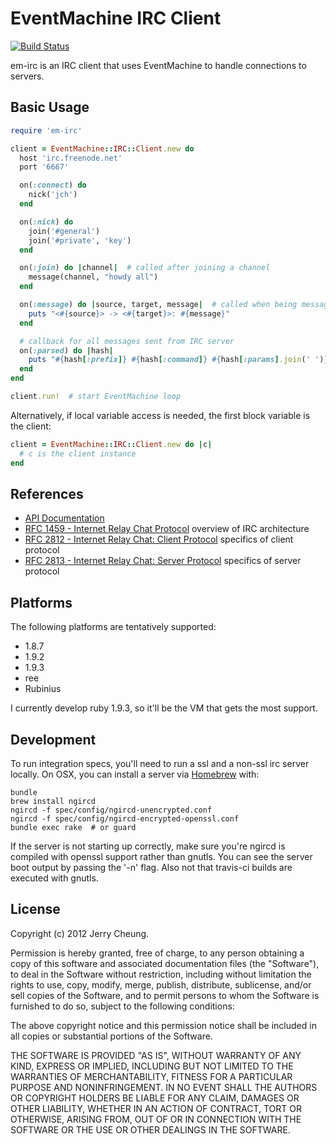 # EventMachine IRC Client

[![Build Status](https://secure.travis-ci.org/jch/em-irc.png?branch=master)](http://travis-ci.org/jch/em-irc)

em-irc is an IRC client that uses EventMachine to handle connections to servers.

## Basic Usage

````ruby
require 'em-irc'

client = EventMachine::IRC::Client.new do
  host 'irc.freenode.net'
  port '6667'

  on(:connect) do
    nick('jch')
  end

  on(:nick) do
    join('#general')
    join('#private', 'key')
  end

  on(:join) do |channel|  # called after joining a channel
    message(channel, "howdy all")
  end

  on(:message) do |source, target, message|  # called when being messaged
    puts "<#{source}> -> <#{target}>: #{message}"
  end

  # callback for all messages sent from IRC server
  on(:parsed) do |hash|
    puts "#{hash[:prefix]} #{hash[:command]} #{hash[:params].join(' ')}"
  end
end

client.run!  # start EventMachine loop
````

Alternatively, if local variable access is needed, the first block variable is
the client:

````ruby
client = EventMachine::IRC::Client.new do |c|
  # c is the client instance
end
````

## References

* [API Documentation](http://rubydoc.info/gems/em-irc)
* [RFC 1459 - Internet Relay Chat Protocol](http://tools.ietf.org/html/rfc1459) overview of IRC architecture
* [RFC 2812 - Internet Relay Chat: Client Protocol](http://tools.ietf.org/html/rfc2812) specifics of client protocol
* [RFC 2813 - Internet Relay Chat: Server Protocol](http://tools.ietf.org/html/rfc2813) specifics of server protocol

## Platforms

The following platforms are tentatively supported:

* 1.8.7
* 1.9.2
* 1.9.3
* ree
* Rubinius

I currently develop ruby 1.9.3, so it'll be the VM that gets the most support.

## Development

To run integration specs, you'll need to run a ssl and a non-ssl irc server locally.
On OSX, you can install a server via [Homebrew](http://mxcl.github.com/homebrew/) with:

```
bundle
brew install ngircd
ngircd -f spec/config/ngircd-unencrypted.conf
ngircd -f spec/config/ngircd-encrypted-openssl.conf
bundle exec rake  # or guard
```

If the server is not starting up correctly, make sure you're ngircd is
compiled with openssl support rather than gnutls. You can see the server
boot output by passing the '-n' flag. Also not that travis-ci builds
are executed with gnutls.

## <a name="license"></a>License

Copyright (c) 2012 Jerry Cheung.

Permission is hereby granted, free of charge, to any person obtaining a copy
of this software and associated documentation files (the "Software"), to deal
in the Software without restriction, including without limitation the rights
to use, copy, modify, merge, publish, distribute, sublicense, and/or sell
copies of the Software, and to permit persons to whom the Software is
furnished to do so, subject to the following conditions:

The above copyright notice and this permission notice shall be included in
all copies or substantial portions of the Software.

THE SOFTWARE IS PROVIDED "AS IS", WITHOUT WARRANTY OF ANY KIND, EXPRESS OR
IMPLIED, INCLUDING BUT NOT LIMITED TO THE WARRANTIES OF MERCHANTABILITY,
FITNESS FOR A PARTICULAR PURPOSE AND NONINFRINGEMENT. IN NO EVENT SHALL THE
AUTHORS OR COPYRIGHT HOLDERS BE LIABLE FOR ANY CLAIM, DAMAGES OR OTHER
LIABILITY, WHETHER IN AN ACTION OF CONTRACT, TORT OR OTHERWISE, ARISING FROM,
OUT OF OR IN CONNECTION WITH THE SOFTWARE OR THE USE OR OTHER DEALINGS IN
THE SOFTWARE.